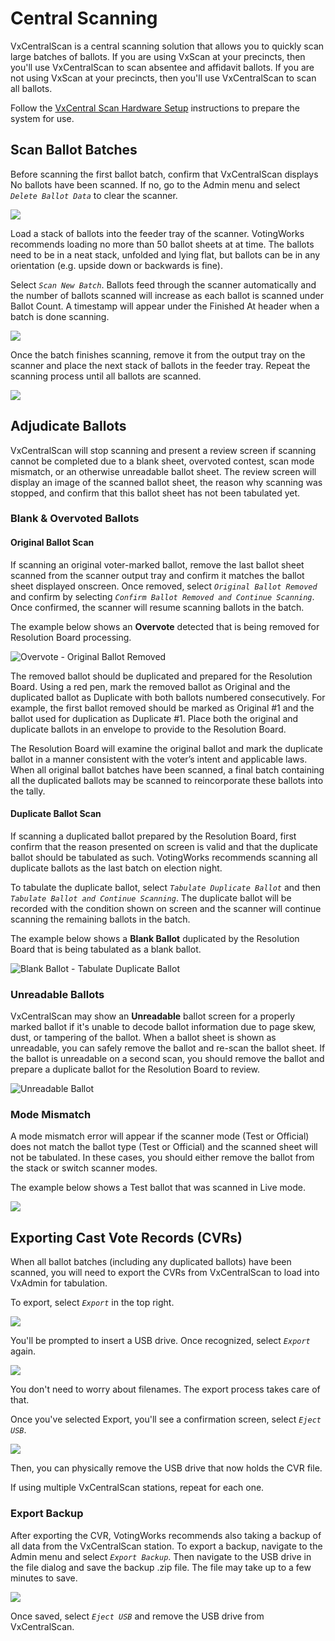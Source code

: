 # Central Scanning

VxCentralScan is a central scanning solution that allows you to quickly scan large batches of ballots. If you are using VxScan at your precincts, then you'll use VxCentralScan to scan absentee and affidavit ballots. If you are not using VxScan at your precincts, then you'll use VxCentralScan to scan all ballots.

Follow the [VxCentral Scan Hardware Setup](../central-system-setup/vxcentralscan-hardware-setup.md) instructions to prepare the system for use.

## Scan Ballot Batches

Before scanning the first ballot batch, confirm that VxCentralScan displays No ballots have been scanned. If no, go to the Admin menu and select _`Delete Ballot Data`_ to clear the scanner.

![](<../.gitbook/assets/image (193) (1).png>)

Load a stack of ballots into the feeder tray of the scanner. VotingWorks recommends loading no more than 50 ballot sheets at at time. The ballots need to be in a neat stack, unfolded and lying flat, but ballots can be in any orientation (e.g. upside down or backwards is fine).

Select _`Scan New Batch`_. Ballots feed through the scanner automatically and the number of ballots scanned will increase as each ballot is scanned under Ballot Count. A timestamp will appear under the Finished At header when a batch is done scanning.&#x20;

![](<../.gitbook/assets/image (88).png>)

Once the batch finishes scanning, remove it from the output tray on the scanner and place the next stack of ballots in the feeder tray. Repeat the scanning process until all ballots are scanned.

![](<../.gitbook/assets/image (159).png>)

## Adjudicate Ballots

VxCentralScan will stop scanning and present a review screen if scanning cannot be completed due to a blank sheet, overvoted contest, scan mode mismatch, or an otherwise unreadable ballot sheet. The review screen will display an image of the scanned ballot sheet, the reason why scanning was stopped, and confirm that this ballot sheet has not been tabulated yet.

### Blank & Overvoted Ballots

#### **Original Ballot Scan**

If scanning an original voter-marked ballot, remove the last ballot sheet scanned from the scanner output tray and confirm it matches the ballot sheet displayed onscreen. Once removed, select _`Original Ballot Removed`_ and confirm by selecting _`Confirm Ballot Removed and Continue Scanning`_. Once confirmed, the scanner will resume scanning ballots in the batch.&#x20;

The example below shows an **Overvote** detected that is being removed for Resolution Board processing.

![Overvote - Original Ballot Removed](../.gitbook/assets/overvote\_original.png)

The removed ballot should be duplicated and prepared for the Resolution Board. Using a red pen, mark the removed ballot as Original and the duplicated ballot as Duplicate with both ballots numbered consecutively. For example, the first ballot removed should be marked as Original #1 and the ballot used for duplication as Duplicate #1. Place both the original and duplicate ballots in an envelope to provide to the Resolution Board.

The Resolution Board will examine the original ballot and mark the duplicate ballot in a manner consistent with the voter’s intent and applicable laws. When all original ballot batches have been scanned, a final batch containing all the duplicated ballots may be scanned to reincorporate these ballots into the tally.

#### **Duplicate Ballot Scan**

If scanning a duplicated ballot prepared by the Resolution Board, first confirm that the reason presented on screen is valid and that the duplicate ballot should be tabulated as such. VotingWorks recommends scanning all duplicate ballots as the last batch on election night.

To tabulate the duplicate ballot, select _`Tabulate Duplicate Ballot`_ and then _`Tabulate Ballot and Continue Scanning`_. The duplicate ballot will be recorded with the condition shown on screen and the scanner will continue scanning the remaining ballots in the batch.

The example below shows a **Blank Ballot** duplicated by the Resolution Board that is being tabulated as a blank ballot.

![Blank Ballot - Tabulate Duplicate Ballot](../.gitbook/assets/blank\_tabulate.png)

### Unreadable Ballots

VxCentralScan may show an **Unreadable** ballot screen for a properly marked ballot if it's unable to decode ballot information due to page skew, dust, or tampering of the ballot. When a ballot sheet is shown as unreadable, you can safely remove the ballot and re-scan the ballot sheet. If the ballot is unreadable on a second scan, you should remove the ballot and prepare a duplicate ballot for the Resolution Board to review.

![Unreadable Ballot](../.gitbook/assets/unreadable.png)

### Mode Mismatch

A mode mismatch error will appear if the scanner mode (Test or Official) does not match the ballot type (Test or Official) and the scanned sheet will not be tabulated. In these cases, you should either remove the ballot from the stack or switch scanner modes.

The example below shows a Test ballot that was scanned in Live mode.

![](../.gitbook/assets/modemismatch.png)

## Exporting Cast Vote Records (CVRs)

When all ballot batches (including any duplicated ballots) have been scanned, you will need to export the CVRs from VxCentralScan to load into VxAdmin for tabulation.

To export, select _`Export`_ in the top right.

![](<../.gitbook/assets/image (94) (1).png>)

You'll be prompted to insert a USB drive. Once recognized, select _`Export`_ again.

![](<../.gitbook/assets/image (31).png>)

You don't need to worry about filenames. The export process takes care of that.

Once you've selected Export, you'll see a confirmation screen, select _`Eject USB`_.

![](<../.gitbook/assets/image (203) (1) (1).png>)

Then, you can physically remove the USB drive that now holds the CVR file.

If using multiple VxCentralScan stations, repeat for each one.

### Export Backup

After exporting the CVR, VotingWorks recommends also taking a backup of all data from the VxCentralScan station. To export a backup, navigate to the Admin menu and select _`Export Backup`_. Then navigate to the USB drive in the file dialog and save the backup .zip file. The file may take up to a few minutes to save.

![](<../.gitbook/assets/image (109).png>)

Once saved, select _`Eject USB`_ and remove the USB drive from VxCentralScan.
